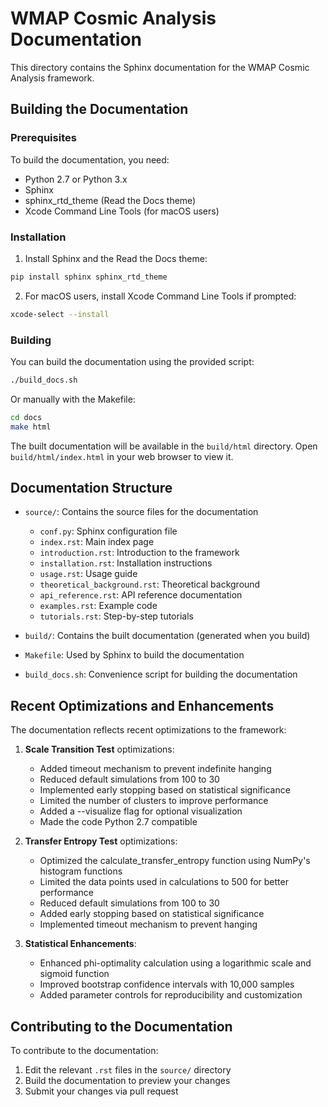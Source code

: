 # WMAP Cosmic Analysis Documentation

This directory contains the Sphinx documentation for the WMAP Cosmic Analysis framework.

## Building the Documentation

### Prerequisites

To build the documentation, you need:

- Python 2.7 or Python 3.x
- Sphinx
- sphinx_rtd_theme (Read the Docs theme)
- Xcode Command Line Tools (for macOS users)

### Installation

1. Install Sphinx and the Read the Docs theme:

```bash
pip install sphinx sphinx_rtd_theme
```

2. For macOS users, install Xcode Command Line Tools if prompted:

```bash
xcode-select --install
```

### Building

You can build the documentation using the provided script:

```bash
./build_docs.sh
```

Or manually with the Makefile:

```bash
cd docs
make html
```

The built documentation will be available in the `build/html` directory. Open `build/html/index.html` in your web browser to view it.

## Documentation Structure

- `source/`: Contains the source files for the documentation
  - `conf.py`: Sphinx configuration file
  - `index.rst`: Main index page
  - `introduction.rst`: Introduction to the framework
  - `installation.rst`: Installation instructions
  - `usage.rst`: Usage guide
  - `theoretical_background.rst`: Theoretical background
  - `api_reference.rst`: API reference documentation
  - `examples.rst`: Example code
  - `tutorials.rst`: Step-by-step tutorials

- `build/`: Contains the built documentation (generated when you build)
- `Makefile`: Used by Sphinx to build the documentation
- `build_docs.sh`: Convenience script for building the documentation

## Recent Optimizations and Enhancements

The documentation reflects recent optimizations to the framework:

1. **Scale Transition Test** optimizations:
   - Added timeout mechanism to prevent indefinite hanging
   - Reduced default simulations from 100 to 30
   - Implemented early stopping based on statistical significance
   - Limited the number of clusters to improve performance
   - Added a --visualize flag for optional visualization
   - Made the code Python 2.7 compatible

2. **Transfer Entropy Test** optimizations:
   - Optimized the calculate_transfer_entropy function using NumPy's histogram functions
   - Limited the data points used in calculations to 500 for better performance
   - Reduced default simulations from 100 to 30
   - Added early stopping based on statistical significance
   - Implemented timeout mechanism to prevent hanging

3. **Statistical Enhancements**:
   - Enhanced phi-optimality calculation using a logarithmic scale and sigmoid function
   - Improved bootstrap confidence intervals with 10,000 samples
   - Added parameter controls for reproducibility and customization

## Contributing to the Documentation

To contribute to the documentation:

1. Edit the relevant `.rst` files in the `source/` directory
2. Build the documentation to preview your changes
3. Submit your changes via pull request
